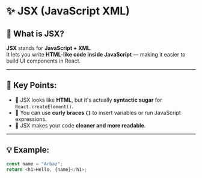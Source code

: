 # ✨ JSX (JavaScript XML)

## 📌 What is JSX?

**JSX** stands for **JavaScript + XML**.  
It lets you write **HTML-like code inside JavaScript** — making it easier to build UI components in React.

---

## 🧠 Key Points:

- 🔹 JSX looks like **HTML**, but it's actually **syntactic sugar** for `React.createElement()`.
- 🔹 You can use **curly braces `{}`** to insert variables or run JavaScript expressions.
- 🔹 JSX makes your code **cleaner and more readable**.

---

## 💡 Example:

```js
const name = "Arbaz";
return <h1>Hello, {name}</h1>;
```